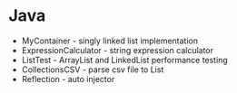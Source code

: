 # Java

- MyContainer - singly linked list implementation
- ExpressionCalculator - string expression calculator
- ListTest - ArrayList and LinkedList performance testing
- CollectionsCSV - parse csv file to List
- Reflection - auto injector
